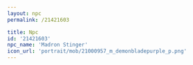 ```yaml
---
layout: npc
permalink: /21421603

title: Npc
id: '21421603'
npc_name: 'Madron Stinger'
icon_url: 'portrait/mob/21000957_m_demonbladepurple_p.png'
---
```


